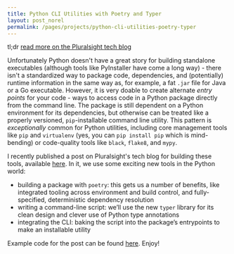 ```yaml
---
title: Python CLI Utilities with Poetry and Typer
layout: post_norel
permalink: /pages/projects/python-cli-utilities-poetry-typer
---
```


tl;dr [read more on the Pluralsight tech blog](https://www.pluralsight.com/tech-blog/python-cli-utilities-with-poetry-and-typer/)

Unfortunately Python doesn't have a great story for building standalone executables (although tools like PyInstaller have come a long way) - there isn't a standardized way to package code, dependencies, and (potentially) runtime information in the same way as, for example, a fat `.jar` file for Java or a Go executable.
However, it is very doable to create alternate _entry points_ for your code - ways to access code in a Python package directly from the command line.
The package is still dependent on a Python environment for its dependencies, but otherwise can be treated like a properly versioned, `pip`-installable command line utility.
This pattern is _exceptionally_ common for Python utilities, including core management tools like `pip` and `virtualenv` (yes, you can `pip install pip` which is mind-bending) or code-quality tools like `black`, `flake8`, and `mypy`.

I recently published a post on Pluralsight's tech blog for building these tools, available [here](https://www.pluralsight.com/tech-blog/python-cli-utilities-with-poetry-and-typer/).
In it, we use some exciting new tools in the Python world:

- building a package with `poetry`: this gets us a number of benefits, like integrated tooling across environment and build control, and fully-specified, deterministic dependency resolution
- writing a command-line script: we’ll use the new `typer` library for its clean design and clever use of Python type annotations
- integrating the CLI: baking the script into the package’s entrypoints to make an installable utility

Example code for the post can be found [here](https://github.com/pluralsight/tech-blog-roll-the-dice).
Enjoy!
